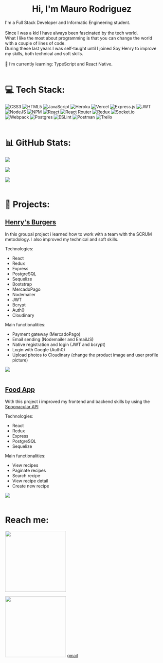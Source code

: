 # <h1 align="center" >Hi, I'm Mauro Rodriguez</h1>
I'm a Full Stack Developer and Informatic Engineering student.<br><br>Since I was a kid I have always been fascinated by the tech world.<br>What I like the most about programming is that you can change the world with a couple of lines of code.<br>During these last years I was self-taught until I joined Soy Henry to improve my skills, both technical and soft skills.<br><br>🌱 I’m currently learning: TypeScript and React Native.<br><br>

# 💻 Tech Stack:
![CSS3](https://img.shields.io/badge/css3-%231572B6.svg?style=for-the-badge&logo=css3&logoColor=white) ![HTML5](https://img.shields.io/badge/html5-%23E34F26.svg?style=for-the-badge&logo=html5&logoColor=white) ![JavaScript](https://img.shields.io/badge/javascript-%23323330.svg?style=for-the-badge&logo=javascript&logoColor=%23F7DF1E) ![Heroku](https://img.shields.io/badge/heroku-%23430098.svg?style=for-the-badge&logo=heroku&logoColor=white) ![Vercel](https://img.shields.io/badge/vercel-%23000000.svg?style=for-the-badge&logo=vercel&logoColor=white) ![Express.js](https://img.shields.io/badge/express.js-%23404d59.svg?style=for-the-badge&logo=express&logoColor=%2361DAFB) ![JWT](https://img.shields.io/badge/JWT-black?style=for-the-badge&logo=JSON%20web%20tokens) ![NodeJS](https://img.shields.io/badge/node.js-6DA55F?style=for-the-badge&logo=node.js&logoColor=white) ![NPM](https://img.shields.io/badge/NPM-%23000000.svg?style=for-the-badge&logo=npm&logoColor=white) ![React](https://img.shields.io/badge/react-%2320232a.svg?style=for-the-badge&logo=react&logoColor=%2361DAFB) ![React Router](https://img.shields.io/badge/React_Router-CA4245?style=for-the-badge&logo=react-router&logoColor=white) ![Redux](https://img.shields.io/badge/redux-%23593d88.svg?style=for-the-badge&logo=redux&logoColor=white) ![Socket.io](https://img.shields.io/badge/Socket.io-black?style=for-the-badge&logo=socket.io&badgeColor=010101) ![Webpack](https://img.shields.io/badge/webpack-%238DD6F9.svg?style=for-the-badge&logo=webpack&logoColor=black) ![Postgres](https://img.shields.io/badge/postgres-%23316192.svg?style=for-the-badge&logo=postgresql&logoColor=white) ![ESLint](https://img.shields.io/badge/ESLint-4B3263?style=for-the-badge&logo=eslint&logoColor=white) ![Postman](https://img.shields.io/badge/Postman-FF6C37?style=for-the-badge&logo=postman&logoColor=white) ![Trello](https://img.shields.io/badge/Trello-%23026AA7.svg?style=for-the-badge&logo=Trello&logoColor=white)<br><br>
# 📊 GitHub Stats:
![](https://github-readme-stats.vercel.app/api?username=maurorodriguez&theme=tokyonight&hide_border=false&include_all_commits=false&count_private=false)<br/><br/>
![](https://github-readme-streak-stats.herokuapp.com/?user=maurorodriguez&theme=tokyonight&hide_border=false)<br/><br/>
![](https://github-readme-stats.vercel.app/api/top-langs/?username=maurorodriguez&theme=tokyonight&hide_border=false&include_all_commits=false&count_private=false&layout=compact)<br><br>

# 🚀 Projects:
<h2 ><a href="https://henrys-app.vercel.app/" target="_blank" >Henry's Burgers</a></h2>

In this groupal project i learned how to work with a team with the SCRUM metodology. I also improved my technical and soft skills.

Technologies: 
* React
* Redux
* Express
* PostgreSQL
* Sequelize
* Bootstrap
* MercadoPago
* Nodemailer
* JWT
* Bcrypt
* Auth0
* Cloudinary

Main functionalities:
* Payment gateway (MercadoPago)
* Email sending (Nodemailer and EmailJS)
* Native registration and login (JWT and bcrypt)
* Login with Google (Auth0)
* Upload photos to Cloudinary (change the product image and user profile picture)

<img src="https://res.cloudinary.com/do5c7bxg8/image/upload/v1660802105/Henry-Burgers_ldpeqc.png" align="center"> <br/> <br/>

<h2><a href="https://github.com/maurorodriguez/pi-food" target="_blank" >Food App</a></h2>

With this project i improved my frontend and backend skills by using the <a href="https://spoonacular.com/food-api">Spoonacular API</a>

Technologies: 
* React
* Redux
* Express
* PostgreSQL
* Sequelize

Main functionalities:
* View recipes
* Paginate recipes
* Search recipe
* View recipe detail
* Create new recipe

<img src="https://res.cloudinary.com/do5c7bxg8/image/upload/v1660802348/Pi-food_wtfnji.png" align="center"> <br/> <br/>

# Reach me:
<a href="https://www.linkedin.com/in/rodriguez-mauro/" target="_blank" ><img src="https://1000marcas.net/wp-content/uploads/2020/01/LinkedIn-emblema.jpg" width="200"  ></a>

<a href="mailto:rodriguezmauroalejo@hotmail.com" ><img src="https://upload.wikimedia.org/wikipedia/commons/thumb/0/0b/Logo_Gmail_%282015-2020%29.svg/1200px-Logo_Gmail_%282015-2020%29.svg.png" width="200"  ></a>
<a href=mailto:rodriguezmauroalejo@hotmail.com >gmail</a>
